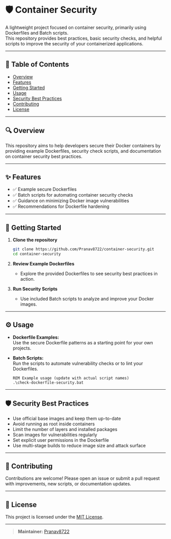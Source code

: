 # 🛡️ Container Security

A lightweight project focused on container security, primarily using Dockerfiles and Batch scripts.  
This repository provides best practices, basic security checks, and helpful scripts to improve the security of your containerized applications.

---

## 📑 Table of Contents

- [Overview](#overview)  
- [Features](#features)  
- [Getting Started](#getting-started)  
- [Usage](#usage)  
- [Security Best Practices](#security-best-practices)  
- [Contributing](#contributing)  
- [License](#license)  

---

## 🔍 Overview

This repository aims to help developers secure their Docker containers by providing example Dockerfiles, security check scripts, and documentation on container security best practices.

---

## ✨ Features

- ✅ Example secure Dockerfiles  
- ✅ Batch scripts for automating container security checks  
- ✅ Guidance on minimizing Docker image vulnerabilities  
- ✅ Recommendations for Dockerfile hardening  

---

## 🚀 Getting Started

1. **Clone the repository**

    ```bash
    git clone https://github.com/Pranav8722/container-security.git
    cd container-security
    ```

2. **Review Example Dockerfiles**

    - Explore the provided Dockerfiles to see security best practices in action.

3. **Run Security Scripts**

    - Use included Batch scripts to analyze and improve your Docker images.

---

## ⚙️ Usage

- **Dockerfile Examples:**  
  Use the secure Dockerfile patterns as a starting point for your own projects.

- **Batch Scripts:**  
  Run the scripts to automate vulnerability checks or to lint your Dockerfiles.

    ```batch
    REM Example usage (update with actual script names)
    .\check-dockerfile-security.bat
    ```

---

## 🛡️ Security Best Practices

- Use official base images and keep them up-to-date  
- Avoid running as root inside containers  
- Limit the number of layers and installed packages  
- Scan images for vulnerabilities regularly  
- Set explicit user permissions in the Dockerfile  
- Use multi-stage builds to reduce image size and attack surface  

---

## 🤝 Contributing

Contributions are welcome! Please open an issue or submit a pull request with improvements, new scripts, or documentation updates.

---

## 📄 License

This project is licensed under the [MIT License](LICENSE).

---

> **Maintainer:** [Pranav8722](https://github.com/Pranav8722)
